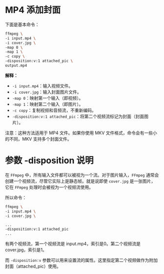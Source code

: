 # MP4 添加封面

下面是基本命令：

```bash
ffmpeg \
-i input.mp4 \
-i cover.jpg \
-map 0 \
-map 1 \
-c copy \
-disposition:v:1 attached_pic \
output.mp4
```

**解释：**

- `-i input.mp4`：输入视频文件。
- `-i cover.jpg`：输入封面图片文件。
- `-map 0`：映射第一个输入（即视频）。
- `-map 1`：映射第二个输入（即图片）。
- `-c copy`：复制视频和音频流，不重新编码。
- `-disposition:v:1 attached_pic`：将第二个视频流标记为封面（封面图片）。

注意：这种方法适用于 MP4 文件。如果你使用 MKV 文件格式，命令会有一些小的不同，MKV 支持多个封面文件。

# 参数 -disposition 说明

在 `FFmpeg` 中，所有输入文件都可以被视为一个流。对于图片输入，`FFmpeg` 通常会创建一个视频流，尽管它实际上是静态帧。就是说即使 `cover.jpg` 是一张图片，它在 `FFmpeg` 处理时会被视为一个视频流使用。

所以命令：

```bash
ffmpeg \
-i input.mp4 \
-i cover.jpg \

...
-disposition:v:1 attached_pic
...
```

有两个视频流，第一个视频流是 input.mp4，索引是0。第二个视频流是 cover.jpg，索引是1。

而 `-disposition:v` 参数可以用来设置流的属性。这里指定第二个视频做作为附加封面（attached_pic）使用。